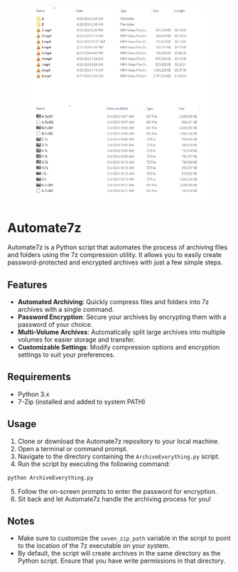 <p align="center">
  <img src=".png/before.png" width="400" />
  <img src=".png/after.png" width="400" />
</p>


# Automate7z

Automate7z is a Python script that automates the process of archiving files and folders using the 7z compression utility. It allows you to easily create password-protected and encrypted archives with just a few simple steps.

## Features

- **Automated Archiving**: Quickly compress files and folders into 7z archives with a single command.
- **Password Encryption**: Secure your archives by encrypting them with a password of your choice.
- **Multi-Volume Archives**: Automatically split large archives into multiple volumes for easier storage and transfer.
- **Customizable Settings**: Modify compression options and encryption settings to suit your preferences.

## Requirements

- Python 3.x
- 7-Zip (installed and added to system PATH)

## Usage

1. Clone or download the Automate7z repository to your local machine.
2. Open a terminal or command prompt.
3. Navigate to the directory containing the `ArchiveEverything.py` script.
4. Run the script by executing the following command:
```bash
python ArchiveEverything.py
```
5. Follow the on-screen prompts to enter the password for encryption.
6. Sit back and let Automate7z handle the archiving process for you!

## Notes

- Make sure to customize the `seven_zip_path` variable in the script to point to the location of the 7z executable on your system.
- By default, the script will create archives in the same directory as the Python script. Ensure that you have write permissions in that directory.



